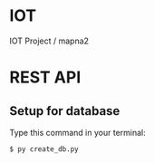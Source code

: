 # IOT
IOT Project / mapna2

# REST API
## Setup for database
Type this command in your terminal:
```
$ py create_db.py
```
